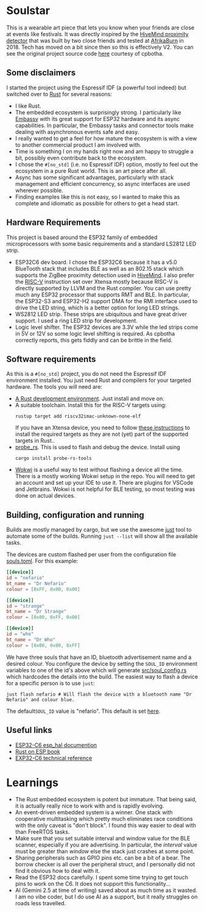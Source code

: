 # Soulstar

This is a wearable art piece that lets you know when your friends are close at events like festivals. It was directly
inspired by the [HiveMind proximity detector](https://cpbotha.net/2024/08/10/afrikaburn-2018-hivemind-proximity/) that
was built by two close friends and tested at [AfrikaBurn](https://www.afrikaburn.org/) in 2018. Tech has moved on a bit
since then so this is effectively V2. You can see the original project source
code [here](https://typst.app/docs/reference/model/bibliography/) courtesy of cpbotha.

## Some disclaimers

I started the project using the Espressif IDF (a powerful tool indeed) but switched over to
[Rust](https://www.rust-lang.org) for several reasons:

- I like Rust.
- The embedded ecosystem is surprisingly strong. I particularly like [Embassy](https://embassy.dev/) with its great
  support for ESP32 hardware and its async capabilities. In particular, the Embassy tasks and connector tools make
  dealing with asynchronous events safe and easy.
- I really wanted to get a feel for how mature the ecosystem is with a view to another commercial product
  I am involved with.
- Time is something I on my hands right now and am happy to struggle a bit, possibly even contribute back to the
  ecosystem.
- I chose the `#[no_std]` (i.e. no Espressif IDF) option, mostly to feel out the ecosystem in a pure Rust world. This
  is an art piece after all.
- Async has some significant advantages, particularly with stack management and efficient concurrency, so async 
  interfaces are used wherever possible.
- Finding examples like this is not easy, so I wanted to make this as complete and idiomatic as possible for others to
  get a head start.

## Hardware Requirements

This project is based around the ESP32 family of embedded microprocessors with some basic requirements and a standard
LS2812 LED strip.

- ESP32C6 dev board. I chose the ESP32C6 because it has a v5.0 BlueTooth stack that includes BLE as well as an 802.15
  stack which supports the ZigBee proximity detection used
  in [HiveMind](https://cpbotha.net/2024/08/10/afrikaburn-2018-hivemind-proximity/).
  I also prefer the [RISC-V](https://en.wikipedia.org/wiki/RISC-V) instruction set over Xtensa mostly because RISC-V is
  directly supported by LLVM and the Rust compiler. You can use pretty much any ESP32 processor that supports RMT and
  BLE. In particular, the ESP32-S3 and ESP32-H2 support DMA for the RMI interface used to drive the LED string, which
  is a better option for long LED strings.
- WS2812 LED strip. These strips are ubiquitous and have great driver support. I used a ring LED strip for development.
- Logic level shifter. The ESP32 devices are 3.3V while the led strips come in 5V or 12V so some logic level shifting
  is required. As cpbotha correctly reports, this gets fiddly and can be brittle in the field.

## Software requirements

As this is a `#[no_std]` project, you do not need the Espressif IDF environment installed. You just need Rust and
compilers for your targeted hardware. The tools you will need are:

- [A Rust development environment](https://www.rust-lang.org/learn/get-started). Just install and move on.
- A suitable toolchain. Install this for the RISC-V targets using:
  ```shell
  rustup target add riscv32imac-unknown-none-elf
  ```
  If you have an Xtensa device, you need to
  follow [these instructions](https://docs.esp-rs.org/book/installation/riscv-and-xtensa.html)
  to install the required targets as they are not (yet) part of the supported targets in Rust..
- [probe_rs](https://probe.rs/). This is used to flash and debug the device. Install using
  ```shell
  cargo install probe-rs-tools
  ```
- [Wokwi](https://wokwi.com/) is a useful way to test without flashing a device all the time. There is a mostly working
  Wokwi setup in the repo. You will need to get an account and set up your IDE to use it. There are plugins for VSCode
  and Jetbrains. Wokwi is not helpful for BLE testing, so most testing was done on actual devices.

## Building, configuration and running

Builds are mostly managed by cargo, but we use the awesome [just](https://github.com/casey/just) tool to automate
some of the builds. Running `just --list` will show all the available tasks.

The devices are custom flashed per user from the configuration file [souls.toml](souls.toml). For this example:

```toml
[[device]]
id = "nefario"
bt_name = "Dr Nefario"
colour = [0xFF, 0x00, 0x00]

[[device]]
id = "strange"
bt_name = "Dr Strange"
colour = [0x00, 0xFF, 0x00]

[[device]]
id = "who"
bt_name = "Dr Who"
colour = [0x00, 0x00, 0xFF]
```

We have three souls that have an ID, bluetooth advertisement name and a desired colour. You configure the device by
setting the `SOUL_ID` environment variables to one of the id's above which will generate [src/soul_config.rs](src/soul_config.rs) 
which hardcodes the details into the build. The easiest way to flash a device for a specific 
person is to use `just`:

```shell
just flash nefario # Will flash the device with a bluetooth name "Dr Nefario" and colour blue. 
```

The default`SOUL_ID` value is "nefario". This default is set [here](.cargo/config.toml#L20).

## Useful links

- [ESP32-C6 esp_hal documention](https://docs.esp-rs.org/esp-hal/esp-hal/0.23.1/esp32c6/esp_hal/)
- [Rust on ESP book](https://docs.esp-rs.org/book/)
- [EXP32-C6 technical reference](https://www.espressif.com/sites/default/files/documentation/esp32-c6_technical_reference_manual_en.pd)

# Learnings

- The Rust embedded ecosystem is potent but immature. That being said, it is actually really nice to work with and
  is rapidly evolving.
- An event-driven embedded system is a winner. One stack with cooperative multitasking which pretty much eliminates
  race conditions with the only caveat is "don't block". I found this way easier to deal with than FreeRTOS tasks.
- Make sure that you set suitable interval and window value for the BLE scanner, especially if you are
  advertising. In particular, the *interval* value must be greater than *window* else the stack just crashes
  at some point.
- Sharing peripherals such as GPIO pins etc. can be a bit of a bear. The borrow checker is all over the peripheral
  struct, and I personally did not find it obvious how to deal with it.
- Read the ESP32 docs carefully. I spent some time trying to get touch pins to work on the C6. It does not support
  this functionality…
- AI (Gemini 2.5 at time of writing) saved about as much time as it wasted. I am no vibe coder, but I do use AI as
  a support, but it really struggles on roads less travelled.